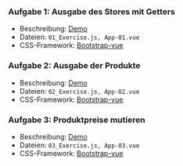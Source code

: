### Aufgabe 1: Ausgabe des Stores mit Getters
* Beschreibung: [Demo]()
* Dateien: ```01_Exercise.js, App-01.vue```
* CSS-Framework: [Bootstrap-vue](https://bootstrap-vue.org/docs/components)


### Aufgabe 2: Ausgabe der Produkte
* Beschreibung: [Demo]()
* Dateien: ```02_Exercise.js, App-02.vue```
* CSS-Framework: [Bootstrap-vue](https://bootstrap-vue.org/docs/components)

### Aufgabe 3: Produktpreise mutieren
* Beschreibung: [Demo]()
* Dateien: ```03_Exercise.js, App-03.vue```
* CSS-Framework: [Bootstrap-vue](https://bootstrap-vue.org/docs/components)


